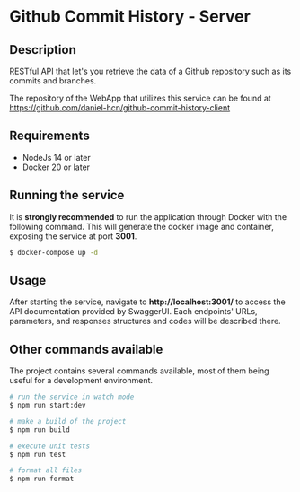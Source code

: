 # Github Commit History - Server

## Description

RESTful API that let's you retrieve the data of a Github repository such as its commits and branches.

The repository of the WebApp that utilizes this service can be found at https://github.com/daniel-hcn/github-commit-history-client

## Requirements

- NodeJs 14 or later
- Docker 20 or later

## Running the service

It is **strongly recommended** to run the application through Docker with the following command. This will generate the docker image and container, exposing the service at port **3001**.

```bash
$ docker-compose up -d
```

## Usage

After starting the service, navigate to **http://localhost:3001/** to access the API documentation provided by SwaggerUI. Each endpoints' URLs, parameters, and responses structures and codes will be described there.

## Other commands available

The project contains several commands available, most of them being useful for a development environment.

```bash
# run the service in watch mode
$ npm run start:dev

# make a build of the project
$ npm run build

# execute unit tests
$ npm run test

# format all files
$ npm run format
```
